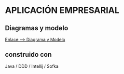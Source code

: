# APLICACIÓN EMPRESARIAL

## Diagramas y modelo
[Enlace --> Diagrama y Modelo](https://drive.google.com/file/d/1-R6duVR2dayDJdzvjqCSgHqnEozmbdid/view?usp=sharing)

## construido con 
Java / DDD / Intellij / Sofka

